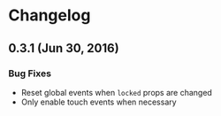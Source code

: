 # Changelog

## 0.3.1 (Jun 30, 2016)

### Bug Fixes
- Reset global events when `locked` props are changed
- Only enable touch events when necessary

